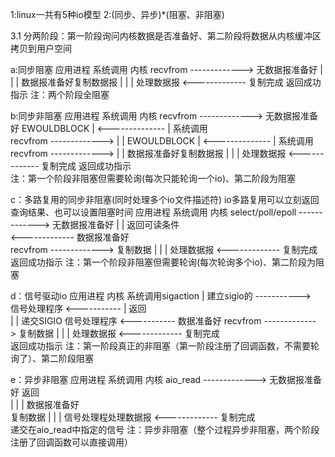 1:linux一共有5种io模型
2:(同步、异步)*(阻塞、非阻塞)

3.1 分两阶段：第一阶段询问内核数据是否准备好、第二阶段将数据从内核缓冲区拷贝到用户空间

  a:同步阻塞 
   应用进程       系统调用     内核
  recvfrom ------------->  无数据报准备好
                                |
                                |
                                |
                            数据报准备好复制数据报
                                |
                                |
                                |
  处理数据报 <-------------  复制完成
               返回成功指示 
  注：两个阶段全阻塞             
  
  b:同步非阻塞
   应用进程       系统调用     内核
    recvfrom ------------->  无数据报准备好
               EWOULDBLOCK       |
             <--------------     |
                 系统调用          
    recvfrom ------------->      |                        |
               EWOULDBLOCK       |
             <--------------     |
                 系统调用          
    recvfrom ------------->      |
                                 |
                              数据报准备好复制数据报
                                 |
                                 |
                                 |
    处理数据报 <-------------  复制完成
                 返回成功指示  
   注：第一个阶段非阻塞但需要轮询(每次只能轮询一个io)、第二阶段为阻塞
                 
  c：多路复用的同步非阻塞(同时处理多个io文件描述符)
     io多路复用可以立刻返回查询结果、也可以设置阻塞时间
   应用进程                   系统调用     内核
      select/poll/epoll ------------->  无数据报准备好
                                         | 
                                         |
                         返回可读条件        
                      <-------------  数据报准备好  
             recvfrom ------------->   复制数据 
                                          |
                                          |
                                          |
              处理数据报 <-------------  复制完成                               
                          返回成功指示 
   注：第一个阶段非阻塞但需要轮询(每次轮询多个io)、第二阶段为阻塞
        
   d：信号驱动io
         应用进程                            内核
                     系统调用sigaction        |
        建立sigio的  ----------->             
        信号处理程序  <-----------             |
                        返回                   
                                             |
                                             |
                       递交SIGIO
        信号处理程序  <-----------         数据准备好
           recvfrom ------------->        复制数据 
                                             |
                                             |
                                             |
           处理数据报 <-------------         复制完成                               
                       返回成功指示 
        注：第一阶段真正的非阻塞（第一阶段注册了回调函数，不需要轮询了）、第二阶段阻塞
        
   e：异步非阻塞
      应用进程               系统调用     内核
       aio_read       ------------->  无数据报准备好
                         返回              
                                          |
                                          |
                                          | 
                                       数据报准备好  
                                        复制数据 
                                          |
                                          |
                                          |
      信号处理程处理数据报 <-------------  复制完成                               
                   递交在aio_read中指定的信号
         注：异步非阻塞（整个过程异步非阻塞，两个阶段注册了回调函数可以直接调用）
   
        